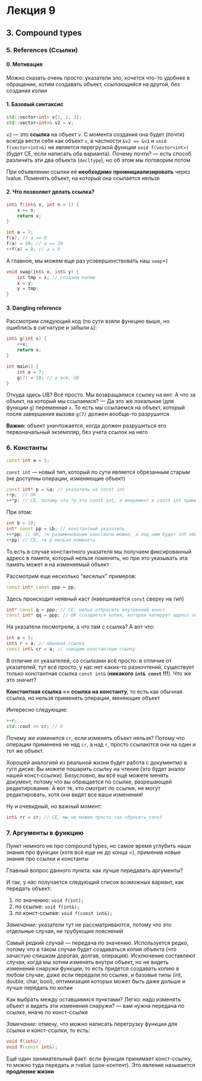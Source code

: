 # Лекция 9

## 3. Compound types

### 5. References (Ссылки)

#### 0. Мотивация

Можно сказать очень просто: указатели зло, хочется что-то удобнее в обращении, хотим создавать объект, *ссылающийся* на другой, без создания копии

#### 1. Базовый синтаксис

```C++
std::vector<int> v{1, 2, 3};
std::vector<int>& v2 = v;
```

`v2` — это **ссылка** на объект `v`. С момента создания она будет (почти) всегда вести себя как объект `v`, в частности `&v2 == &v1` и
`void f(vector<int>&)` не является перегрузкой функции `void f(vector<int>)`
(будет СЕ, если написать оба варианта).
Почему почти? — есть способ различить эти два объекта (`decltype`), но об этом мы поговорим потом

При объявлении ссылки её **необходимо** **проинициализировать** через lvalue. Поменять объект, на который она ссылается нельзя

#### 2. Что позволяет делать ссылка?

```C++
int& f(int& x, int n = 1) {
    x += n;
    return x;
}

int a = 7;
f(a); // a == 8
f(a) = 20; // a == 20
++f(a) = 0; // a = 0
```

А главное, мы можем еще раз усовершенствовать наш `swap`=)

```C++
void swap(int& x, int& y) {
    int tmp = x; // создаем копию
    x = y;
    y = tmp;
}
```

#### 3. Dangling reference

Рассмотрим следующий код
(по сути взяли функцию выше, но ошиблись в сигнатуре и забыли `&`):

```C++
int& g(int x) {
    ++x;
    return x;
}

int main() {
    int a = 7;
    g(7) = 10; // а всё, UB
}
```

Откуда здесь UB? Всё просто. Мы возвращаемся ссылку на инт. А что за объект, на который мы ссылаемся? — Да это же локальная (для функции `g`) переменная `x`.
То есть мы ссылаемся на объект, который после завершения вызова `g(7)` должен вообще-то разрушится

**Важно:** объект уничтожается, когда должен разрушиться его первоначальный экземпляр, без учета ссылок на него

### 6. Константы


```C++
const int a = 5;
```

`const int` — новый тип, который по сути является обрезанным старым (не доступны операции, изменяющие объект)

```C++
const int* p = &a; // указатель на const int
++p;  // OK
++*p; // CE, потому что *p это const int, а инкремент к const int применять нельзя
```

При этом:

```C++
int b = 10;
int* const pp = &b; // константный указатель
++*pp; // OK, тк разыменование константы можно, а под ним будет int обычный
++pp; // CE, тк p нельзя изменять
```

То есть в случае константного указателя мы получаем фиксированный адресс в памяти, который нельзя поменять, но при это указывать эта память может и на изменяемый объект

Рассмотрим еще несколько "веселых" примеров:

```C++
const int* const ppp = pp;
```

Здесь происходит неявный каст (навешивается `const` сверху на тип)

```C++
int* const q = ppp; // CE: нелья отбросить внутренний конст
const int* qq = ppp; // ОК (создается копия, которая копирует адресс под указателем)
```

На указатели посмотрели, а что там с ссылка? А вот что:

```C++
int a = 5;
int& r = a; // обычная ссылка
const int& cr = a; // заводим константную ссылку
```

В отличие от указателей, со ссылками всё просто: в отличие от указателей, тут всё просто, у нас нет каких-то разночтений, существует только константная ссылка `const int&` (**никакого `int& const` !!!**).
Что же это значит?

**Константная ссылка == ссылка на константу**, то есть как обычная ссылка, но нельзя применять операции, меняющие объект

Интересно следующие:

```C++
++r;
std::cout << cr; // 6
```

Почему же изменился `cr`, если изменять объект нельзя? Потому что операции применена не над `cr`, а над `r`, просто ссылаются они на один и тот же объект. 

Хорошей аналогией из реальной жизни будет работа с документмо в гугл диске:
Вы можете пошарить ссылку на чтение (это будет аналог нашей конст-ссылки). Безусловно, вы всё ещё можете менять документ, потому что вы обращается по ссылке, разрешающей редактирование. А вот те, кто смотрит по ссылке, не могут редактировать, хотя они видят все ваши изменения!

Ну и очевидный, но важный момент:

```C++
int& rr = cr; // CE, мы не можем просто так сбросить const
```

### 7. Аргументы в функцию

Пункт немного не про compound types, но самое время углубить наши знания про функции (хотя всё еще не до конца =), применив новые знания про ссылки и константы

Главный вопрос данного пункта: как лучше передавать аргументы?

И так, у нас получается следующий список возможных вариант, как передать объект:

1. по значению: `void f(int);`
1. по ссылке: `void f(int&);`
1. по конст-ссылке: `void f(const int&);`

*Замечание:* указатели тут не рассматриваются, потому что это отдельные случаи, не трубующие пояснений

Самый редкий случай — передача по значению. Используется редко, потому что в таком случае
будет создаваться копия объекта (что зачастую слишком дорогая, долгая, операция). Исключение составляют случаи, когда мы хотим изменять внутри объект, но не видеть изменений снаружи функции, то есть придется создавать копию в любом случае, даже если передали по ссылке, и базовые типы (int, double, char, bool),
оптимизация которых может быть даже дольше и лучше передать по копии

Как выбрать между оставшимися пунктами? Легко: надо изменять объект и видеть эти изменения снаружи? — вам нужна передача по ссылке, иначе по конст-ссылке

*Замечание:* отмечу, что можно написать перегрузку функции для ссылки и конст-ссылки, то есть:

```C++
void f(int&);
void f(const int&);
```

Ещё один занимательный факт: если функция принимает конст-ссылку, то можно туда передать и rvalue (шок-контент). Это явление называется **продление жизни**
